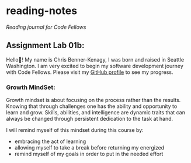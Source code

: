 # reading-notes
_Reading journal for Code Fellows_

 ## Assignment Lab 01b:
Hello:wave:! My name is Chris Benner-Kenagy, I was born and raised in Seattle Washington. I am very excited to begin my software development journey with Code Fellows. Please visit my [GitHub profile](https://chrisbennerkenagy.github.io/reading-notes/) to see my progress.

### Growth MindSet:
Growth mindset is about focusing on the process rather than the results. Knowing that through challenges one has the ability and opportunity to learn and grow. Skills, abilities, and intelligence are dynamic traits that can always be changed through persistent dedication to the task at hand. 

I will remind myself of this mindset during this course by:
*  embracing the act of learning
*  allowing myself to take a break before returning my energized
*  remind myself of my goals in order to put in the needed effort 
